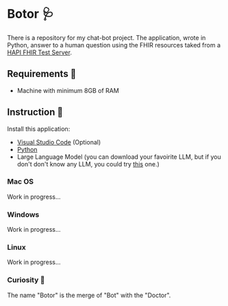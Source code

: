 # Botor 🩺
There is a repository for my chat-bot project. The application, wrote in Python, answer to a human question using the FHIR resources taked from a [HAPI FHIR Test Server](https://hapi.fhir.org/).

## Requirements 📝
- Machine with minimum 8GB of RAM

## Instruction 📖
Install this application:

- [Visual Studio Code](https://code.visualstudio.com/download) (Optional)
- [Python](https://www.python.org/downloads/)
- Large Language Model (you can download your favoirite LLM, but if you don't don't know any LLM, you could try [this](https://huggingface.co/TheBloke/Mistral-7B-Instruct-v0.1-GGUF) one.)

### Mac OS
Work in progress...

### Windows
Work in progress...

### Linux
Work in progress...


### Curiosity 🧐
The name "Botor" is the merge of "Bot" with the "Doctor".
